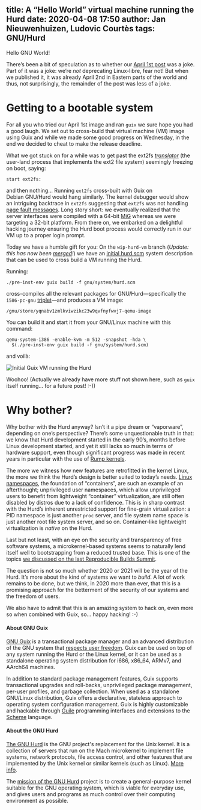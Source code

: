 title: A “Hello World” virtual machine running the Hurd
date: 2020-04-08 17:50
author: Jan Nieuwenhuizen, Ludovic Courtès
tags: GNU/Hurd
---
Hello GNU World!

There’s been a bit of speculation as to whether our [April 1st
post](https://guix.gnu.org/blog/2020/deprecating-support-for-the-linux-kernel/)
was a joke.  Part of it was a joke: we’re _not_ deprecating Linux-libre,
fear not!  But when we published it, it was already April 2nd in Eastern
parts of the world and thus, not surprisingly, the remainder of the post
was less of a joke.

# Getting to a bootable system

For all you who tried our April 1st image and ran `guix` we sure hope
you had a good laugh.  We set out to cross-build that virtual machine
(VM) image using Guix and while we made some good progress on Wednesday,
in the end we decided to cheat to make the release deadline.

What we got stuck on for a while was to get past the ext2fs
[_translator_](https://www.gnu.org/software/hurd/doc/hurd_6.html#SEC43)
(the user-land process that implements the ext2 file system) seemingly
freezing on boot, saying:

```
start ext2fs:
```

and then nothing...  Running `ext2fs` cross-built with Guix on
Debian GNU/Hurd would hang similarly.  The kernel debugger would show an
intriguing backtrace in `ext2fs` suggesting that `ext2fs` was not
handling [page fault
messages](https://www.gnu.org/software/hurd/gnumach-doc/Memory-Object-Server.html).
Long story short: we eventually realized that the server interfaces were
compiled with a 64-bit [MiG](https://www.gnu.org/software/mig) whereas
we were targeting a 32-bit platform.  From there on, we embarked on a
delightful hacking journey ensuring the Hurd boot process would
correctly run in our VM up to a proper login prompt.

Today we have a humble gift for you: On the `wip-hurd-vm` branch
(_Update: this has now been
[merged](https://git.savannah.gnu.org/cgit/guix.git/log?h=core-updates&id=5084fd38541a5fc233f3299e10a33c3a38a7173f)!_)
we have an [initial
hurd.scm](https://git.savannah.gnu.org/cgit/guix.git/tree/gnu/system/hurd.scm?h=core-updates&id=5084fd38541a5fc233f3299e10a33c3a38a7173f)
system description that can be used to cross build a VM running the
Hurd.

Running:

```
./pre-inst-env guix build -f gnu/system/hurd.scm
```

cross-compiles all the relevant packages for GNU/Hurd—specifically the
`i586-pc-gnu`
[triplet](https://www.gnu.org/savannah-checkouts/gnu/autoconf/manual/autoconf-2.69/html_node/Specifying-Target-Triplets.html)—and produces a VM image:

```
/gnu/store/yqnabv1zmlkviwzikc23w9qvfnyfwvj7-qemu-image
```

You can build it and start it from your GNU/Linux machine with this
command:

```
qemu-system-i386 -enable-kvm -m 512 -snapshot -hda \
  $(./pre-inst-env guix build -f gnu/system/hurd.scm)
```

and voilà:

![Initial Guix VM running the Hurd](https://guix.gnu.org/static/blog/img/hello-hurd.gif)

Woohoo!  (Actually we already have more stuff not shown here, such as
`guix` itself running… for a future post!  :-))

# Why bother?

Why bother with the Hurd anyway?  Isn’t it a pipe dream or “vaporware”,
depending on one’s perspective?  There’s some unquestionable truth in
that: we know that Hurd development started in the early 90’s, months
before Linux development started, and yet it still lacks so much in
terms of hardware support, even though significant progress was made in
recent years in particular with the use of [Rump
kernels](http://rumpkernel.org/).

The more we witness how new features are retrofitted in the kernel
Linux, the more we think the Hurd’s design is better suited to today’s
needs.  [Linux
namespaces](http://man7.org/linux/man-pages/man7/namespaces.7.html), the
foundation of “containers”, are such an example of an afterthought;
unprivileged user namespaces, which allow unprivileged users to benefit
from lightweight “container” virtualization, are still often disabled by
distros due to a lack of confidence.  This is in sharp contrast with the
Hurd’s inherent unrestricted support for fine-grain virtualization: a
PID namespace is just another `proc` server, and file system name space
is just another root file system server, and so on.  Container-like
lightweight virtualization is _native_ on the Hurd.

Last but not least, with an eye on the security and transparency of free
software systems, a microkernel-based systems seems to naturally lend
itself well to bootstrapping from a reduced trusted base.  This is one
of the topics [we discussed on the last Reproducible Builds
Summit](https://guix.gnu.org/blog/2019/reproducible-builds-summit-5th-edition/).

The question is not so much whether 2020 or 2021 will be the year of the
Hurd.  It’s more about the kind of systems we want to _build_.  A lot of
work remains to be done, but we think, in 2020 more than ever, that this
is a promising approach for the betterment of the security of our
systems and the freedom of users.

We also have to admit that this is an amazing system to hack on, even
more so when combined with Guix, so… happy hacking!  :-)

#### About GNU Guix

[GNU Guix](https://www.gnu.org/software/guix) is a transactional package
manager and an advanced distribution of the GNU system that [respects
user
freedom](https://www.gnu.org/distros/free-system-distribution-guidelines.html).
Guix can be used on top of any system running the Hurd or the Linux
kernel, or it can be used as a standalone operating system distribution
for i686, x86_64, ARMv7, and AArch64 machines.

In addition to standard package management features, Guix supports
transactional upgrades and roll-backs, unprivileged package management,
per-user profiles, and garbage collection.  When used as a standalone
GNU/Linux distribution, Guix offers a declarative, stateless approach to
operating system configuration management.  Guix is highly customizable
and hackable through [Guile](https://www.gnu.org/software/guile)
programming interfaces and extensions to the
[Scheme](http://schemers.org) language.

#### About the GNU Hurd

[The GNU Hurd](https://www.gnu.org/software/hurd) is the GNU project's
replacement for the Unix kernel.  It is a collection of servers that
run on the Mach microkernel to implement file systems, network
protocols, file access control, and other features that are
implemented by the Unix kernel or similar kernels (such as Linux).
[More
info](https://www.gnu.org/software/hurd/hurd/documentation.html).

The [mission of the GNU
Hurd](https://www.gnu.org/software/hurd/community/weblogs/antrik/hurd-mission-statement.html)
project is to create a general-purpose kernel suitable for the GNU
operating system, which is viable for everyday use, and gives users
and programs as much control over their computing environment as
possible.
